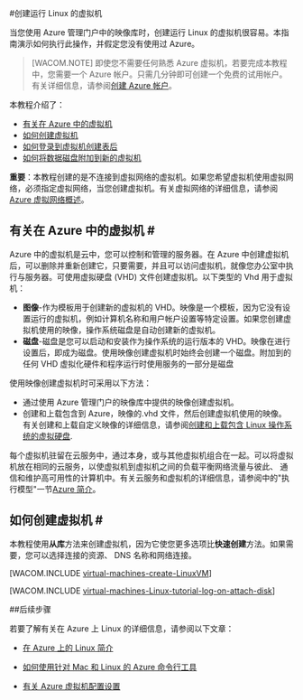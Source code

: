 <properties linkid="manage-linux-tutorial-vm-from-galllery" urlDisplayName="Create a virtual machine" pageTitle="在 Azure 中创建运行 Linux 的虚拟机 - Azure 微软云" metaKeywords="Azure Linux vm, Linux vm, Linux虚拟机" description="了解如何捕获运行 Linux Azure 虚拟机 (VM) 的映像。当您使用 Azure 管理门户中的映像库时，创建运行 Linux 的虚拟机很容易。本指南演示如何执行此操作，并假定您没有使用过 Azure。 " metaCanonical="" services="virtual-machines" documentationCenter="" title="" authors="kathydav" solutions="" manager="jeffreyg" editor="tysonn" />
<tags ms.service="virtual-machines"
    ms.date="03/06/2015"
    wacn.date="04/11/2015"
    />


#创建运行 Linux 的虚拟机 

当您使用 Azure 管理门户中的映像库时，创建运行 Linux 的虚拟机很容易。本指南演示如何执行此操作，并假定您没有使用过 Azure。

> [WACOM.NOTE] 即使您不需要任何熟悉 Azure 虚拟机，若要完成本教程中，您需要一个 Azure 帐户。只需几分钟即可创建一个免费的试用帐户。有关详细信息，请参阅[创建 Azure 帐户](/develop/php/tutorials/create-a-windows-azure-account/)。 

本教程介绍了：

- [有关在 Azure 中的虚拟机][]
- [如何创建虚拟机][]
- [如何登录到虚拟机创建表后][]
- [如何将数据磁盘附加到新的虚拟机][]

**重要**：本教程创建的是不连接到虚拟网络的虚拟机。如果您希望虚拟机使用虚拟网络，必须指定虚拟网络，当您创建虚拟机。有关虚拟网络的详细信息，请参阅[Azure 虚拟网络概述](https://msdn.microsoft.com/zh-CN/library/azure/jj156007.aspx)。

## <a id="virtualmachine"> </a>有关在 Azure 中的虚拟机 # #

Azure 中的虚拟机是云中，您可以控制和管理的服务器。在 Azure 中创建虚拟机后，可以删除并重新创建它，只要需要，并且可以访问虚拟机，就像您办公室中执行与服务器。可使用虚拟硬盘 (VHD) 文件创建虚拟机。以下类型的 Vhd 用于虚拟机：

- **图像**-作为模板用于创建新的虚拟机的 VHD。映像是一个模板，因为它没有设置运行的虚拟机，例如计算机名称和用户帐户设置等特定设置。如果您创建虚拟机使用的映像，操作系统磁盘是自动创建新的虚拟机。
- **磁盘**-磁盘是您可以启动和安装作为操作系统的运行版本的 VHD。映像在进行设置后，即成为磁盘。使用映像创建虚拟机时始终会创建一个磁盘。附加到的任何 VHD 虚拟化硬件和程序运行时使用服务的一部分是磁盘

使用映像创建虚拟机时可采用以下方法：

- 通过使用 Azure 管理门户的映像库中提供的映像创建虚拟机。
- 创建和上载包含到 Azure，映像的.vhd 文件，然后创建虚拟机使用的映像。有关创建和上载自定义映像的详细信息，请参阅[创建和上载包含 Linux 操作系统的虚拟硬盘](/zh-cn/documentation/articles/virtual-machines-linux-create-upload-vhd/).

每个虚拟机驻留在云服务中，通过本身，或与其他虚拟机组合在一起。可以将虚拟机放在相同的云服务，以使虚拟机到虚拟机之间的负载平衡网络流量与彼此、 通信和维护高可用性的计算机中。有关云服务和虚拟机的详细信息，请参阅中的"执行模型"一节[Azure 简介](http://azure.microsoft.com/zh-cn/documentation/articles/fundamentals-introduction-to-azure/?fb=zh-cn#models)。

## <a id="custommachine"> </a>如何创建虚拟机 # #

本教程使用**从库**方法来创建虚拟机，因为它使您更多选项比**快速创建**方法。如果需要，您可以选择连接的资源、 DNS 名称和网络连接。

[WACOM.INCLUDE [virtual-machines-create-LinuxVM](../includes/virtual-machines-create-LinuxVM.md)]

[WACOM.INCLUDE [virtual-machines-Linux-tutorial-log-on-attach-disk](../includes/virtual-machines-Linux-tutorial-log-on-attach-disk.md)]


##后续步骤 

若要了解有关在 Azure 上 Linux 的详细信息，请参阅以下文章：

- [在 Azure 上的 Linux 简介](/zh-cn/documentation/articles/introduction-linux/)

- [如何使用针对 Mac 和 Linux 的 Azure 命令行工具](/zh-cn/documentation/articles/xplat-cli/)

- [有关 Azure 虚拟机配置设置](https://msdn.microsoft.com/zh-CN/library/azure/dn763935.aspx)


[下一步行动]: #next
[有关在 Azure 中的虚拟机]: #virtualmachine
[如何创建虚拟机]: #custommachine
[如何登录到虚拟机创建表后]: #logon
[如何将数据磁盘附加到新的虚拟机]: #attachdisk
